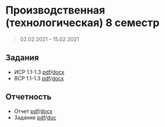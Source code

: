 # Производственная (технологическая) 8 семестр
> 02.02.2021 – 15.02.2021

## Задания
+ ИСР 1.1-1.3 [pdf](https://github.com/MozartArthur/practic8sem/blob/main/%D0%98%D0%A1%D0%A0%201.1-1.3%20%D0%9A%D0%BE%D0%BC%D0%B8%D1%81%D1%81%D0%B0%D1%80%D0%BE%D0%B2%D0%B0%20%D0%92.%D0%92..pdf)/[docx](https://github.com/MozartArthur/practic8sem/blob/main/%D0%98%D0%A1%D0%A0%201.1-1.3%20%D0%9A%D0%BE%D0%BC%D0%B8%D1%81%D1%81%D0%B0%D1%80%D0%BE%D0%B2%D0%B0%20%D0%92.%D0%92..docx)
+ ВСР 1.1-1.3 [pdf](https://github.com/MozartArthur/practic8sem/blob/main/%D0%92%D0%A1%D0%A0%201.1-1.3%20%D0%9A%D0%BE%D0%BC%D0%B8%D1%81%D1%81%D0%B0%D1%80%D0%BE%D0%B2%D0%B0%20%D0%92.%D0%92.pdf)/[docx](https://github.com/MozartArthur/practic8sem/blob/main/%D0%92%D0%A1%D0%A0%201.1-1.3%20%D0%9A%D0%BE%D0%BC%D0%B8%D1%81%D1%81%D0%B0%D1%80%D0%BE%D0%B2%D0%B0%20%D0%92.%D0%92.docx)

## Отчетность
+ Отчет [pdf]()/[docx]()
+ Задание [pdf]()/[doc]()

